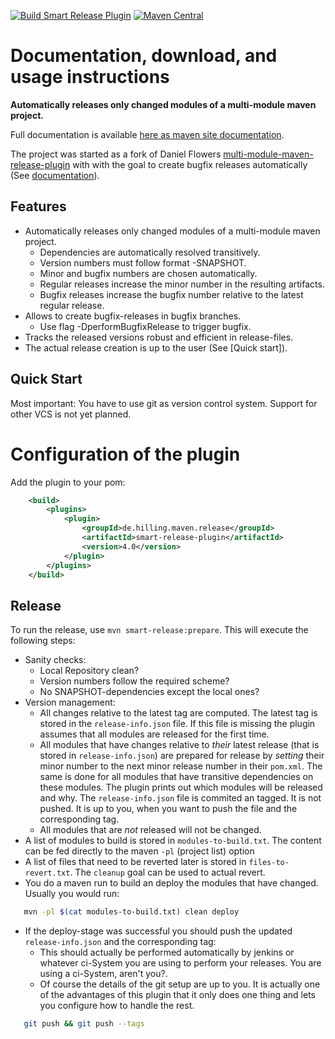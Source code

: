 [![Build Smart Release Plugin](https://github.com/guhilling/smart-release-plugin/actions/workflows/ci.yaml/badge.svg)](https://github.com/guhilling/smart-release-plugin/actions/workflows/ci.yaml)
[![Maven Central](https://img.shields.io/maven-central/v/de.hilling.maven.release/smart-release-plugin.svg?maxAge=60)](http://search.maven.org/#search|gav|1|g:"de.hilling.maven.release"%20AND%20a:"smart-release-plugin")

# Documentation, download, and usage instructions

**Automatically releases only changed modules of a multi-module maven project.**

Full documentation is available [here as maven site documentation](https://guhilling.github.io/smart-release-plugin/index.html).

The project was started as a fork of Daniel Flowers
[multi-module-maven-release-plugin](https://danielflower.github.io/multi-module-maven-release-plugin/index.html) with
with the goal to create bugfix releases automatically (See [documentation](#creating-a-bugfix-release)).

## Features

* Automatically releases only changed modules of a multi-module maven project.
    * Dependencies are automatically resolved transitively.
    * Version numbers must follow format <Major>-SNAPSHOT.
    * Minor and bugfix numbers are chosen automatically.
    * Regular releases increase the minor number in the resulting artifacts.
    * Bugfix releases increase the bugfix number relative to the latest regular release.
* Allows to create bugfix-releases in bugfix branches.
    * Use flag -DperformBugfixRelease to trigger bugfix.
* Tracks the released versions robust and efficient in release-files.
* The actual release creation is up to the user (See [Quick start]).

## Quick Start

Most important: You have to use git as version control system. Support for other VCS is not yet planned.

# Configuration of the plugin

Add the plugin to your pom:

```xml
    <build>
        <plugins>
            <plugin>
                <groupId>de.hilling.maven.release</groupId>
                <artifactId>smart-release-plugin</artifactId>
                <version>4.0</version>
            </plugin>
        </plugins>
    </build>
```

## Release

To run the release, use `mvn smart-release:prepare`. This will execute the following steps:

* Sanity checks:
    * Local Repository clean?
    * Version numbers follow the required scheme?
    * No SNAPSHOT-dependencies except the local ones?
* Version management:
    * All changes relative to the latest tag are computed. The latest tag is stored in the `release-info.json` file.
If this file is missing the plugin assumes that all modules are released for the first time.
    * All modules that have changes relative to _their_ latest release (that is stored in `release-info.json`) are
prepared for release by _setting_ their minor number to the next minor release number in their `pom.xml`.
The same is done for all modules
that have transitive dependencies on these modules. The plugin prints out which modules will be released and why.
The `release-info.json` file is commited an tagged. It is not pushed. It is up to you, when you want to push the file
and the corresponding tag.
    * All modules that are _not_ released will not be changed.
* A list of modules to build is stored in `modules-to-build.txt`. The content can be fed directly to the maven `-pl`
(project list) option
* A list of files that need to be reverted later is stored in `files-to-revert.txt`. The `cleanup` goal can be used
to actual revert.
* You do a maven run to build an deploy the modules that have changed. Usually you would run:

```bash
   mvn -pl $(cat modules-to-build.txt) clean deploy
```

* If the deploy-stage was successful you should push the updated `release-info.json` and the corresponding tag:
    * This should actually be performed automatically by jenkins or whatever ci-System you are using to perform your
releases. You are using a ci-System, aren't you?.
    * Of course the details of the git setup are up to you. It is actually one of the advantages of this plugin that it
only does one thing and lets you configure how to handle the rest.

```bash
   git push && git push --tags
```
